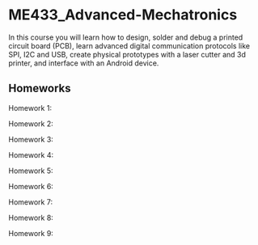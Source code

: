 # ME433_Advanced-Mechatronics

In this course you will learn how to design, solder and debug a printed circuit board (PCB), learn advanced digital communication protocols like SPI, I2C and USB, create physical prototypes with a laser cutter and 3d printer, and interface with an Android device.

## Homeworks

Homework 1:

Homework 2:

Homework 3:

Homework 4:

Homework 5:

Homework 6:

Homework 7:

Homework 8:

Homework 9:
